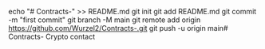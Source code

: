 echo "# Contracts-" >> README.md
git init
git add README.md
git commit -m "first commit"
git branch -M main
git remote add origin https://github.com/Wurzel2/Contracts-.git
git push -u origin main# Contracts-
Crypto contact 
